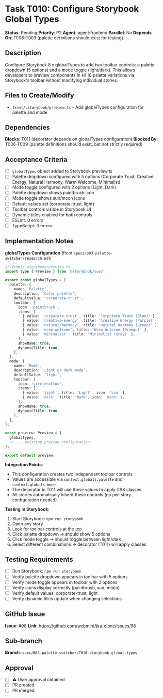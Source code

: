 # Task T010: Configure Storybook Global Types

**Status**: Pending
**Priority**: P2
**Agent**: agent:frontend
**Parallel**: No
**Depends On**: T006-T009 (palette definitions should exist for testing)

## Description

Configure Storybook 8.x globalTypes to add two toolbar controls: a palette dropdown (5 options) and a mode toggle (light/dark). This allows developers to preview components in all 10 palette variations via Storybook's toolbar without modifying individual stories.

## Files to Create/Modify

- `front/.storybook/preview.ts` - Add globalTypes configuration for palette and mode

## Dependencies

**Blocks**: T011 (decorator depends on globalTypes configuration)
**Blocked By**: T006-T009 (palette definitions should exist, but not strictly required)

## Acceptance Criteria

- [ ] `globalTypes` object added to Storybook preview.ts
- [ ] Palette dropdown configured with 5 options (Corporate Trust, Creative Energy, Natural Harmony, Warm Welcome, Minimalist)
- [ ] Mode toggle configured with 2 options (Light, Dark)
- [ ] Palette dropdown shows paintbrush icon
- [ ] Mode toggle shows sun/moon icons
- [ ] Default values set (corporate-trust, light)
- [ ] Toolbar controls visible in Storybook UI
- [ ] Dynamic titles enabled for both controls
- [ ] ESLint: 0 errors
- [ ] TypeScript: 0 errors

## Implementation Notes

**globalTypes Configuration** (from `specs/003-palette-switcher/research.md`):

```typescript
// front/.storybook/preview.ts
import type { Preview } from '@storybook/vue3';

export const globalTypes = {
  palette: {
    name: 'Palette',
    description: 'Color palette',
    defaultValue: 'corporate-trust',
    toolbar: {
      icon: 'paintbrush',
      items: [
        { value: 'corporate-trust', title: 'Corporate Trust (Blue)' },
        { value: 'creative-energy', title: 'Creative Energy (Purple)' },
        { value: 'natural-harmony', title: 'Natural Harmony (Green)' },
        { value: 'warm-welcome', title: 'Warm Welcome (Orange)' },
        { value: 'minimalist', title: 'Minimalist (Gray)' },
      ],
      showName: true,
      dynamicTitle: true,
    },
  },
  mode: {
    name: 'Mode',
    description: 'Light or dark mode',
    defaultValue: 'light',
    toolbar: {
      icon: 'circlehollow',
      items: [
        { value: 'light', title: 'Light', icon: 'sun' },
        { value: 'dark', title: 'Dark', icon: 'moon' },
      ],
      showName: true,
      dynamicTitle: true,
    },
  },
};

const preview: Preview = {
  globalTypes,
  // ... existing preview configuration
};

export default preview;
```

**Integration Points**:

- This configuration creates two independent toolbar controls
- Values are accessible via `context.globals.palette` and `context.globals.mode`
- The decorator in T011 will use these values to apply CSS classes
- All stories automatically inherit these controls (no per-story configuration needed)

**Testing in Storybook**:

1. Start Storybook: `npm run storybook`
2. Open any story
3. Look for toolbar controls at the top
4. Click palette dropdown → should show 5 options
5. Click mode toggle → should toggle between light/dark
6. Select different combinations → decorator (T011) will apply classes

## Testing Requirements

- [ ] Run Storybook: `npm run storybook`
- [ ] Verify palette dropdown appears in toolbar with 5 options
- [ ] Verify mode toggle appears in toolbar with 2 options
- [ ] Verify icons display correctly (paintbrush, sun, moon)
- [ ] Verify default values: corporate-trust, light
- [ ] Verify dynamic titles update when changing selections

## GitHub Issue

**Issue**: #98
**Link**: https://github.com/webmint/jira-clone/issues/98

## Sub-branch

**Branch**: `spec/003-palette-switcher/T010-storybook-global-types`

## Approval

- [ ] ⚠️ User approval obtained
- [ ] PR created
- [ ] PR merged
